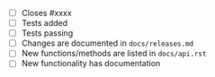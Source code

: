 <!-- Feel free to remove check-list items aren't relevant to your change -->

- [ ] Closes #xxxx
- [ ] Tests added
- [ ] Tests passing
- [ ] Changes are documented in `docs/releases.md`
- [ ] New functions/methods are listed in `docs/api.rst`
- [ ] New functionality has documentation
